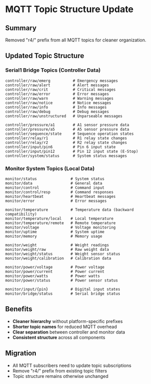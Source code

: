 # MQTT Topic Structure Update

## Summary
Removed "r4/" prefix from all MQTT topics for cleaner organization.

## Updated Topic Structure

### Serial1 Bridge Topics (Controller Data)
```
controller/raw/emerg          # Emergency messages
controller/raw/alert          # Alert messages  
controller/raw/crit           # Critical messages
controller/raw/error          # Error messages
controller/raw/warn           # Warning messages
controller/raw/notice         # Notice messages
controller/raw/info           # Info messages
controller/raw/debug          # Debug messages
controller/raw/unstructured   # Unparseable messages

controller/pressure/a1        # A1 sensor pressure data
controller/pressure/a5        # A5 sensor pressure data
controller/sequence/state     # Sequence operation states
controller/relay/r1           # R1 relay state changes
controller/relay/r2           # R2 relay state changes
controller/input/pin6         # Pin 6 input state
controller/input/pin12        # Pin 12 input state (E-Stop)
controller/system/status      # System status messages
```

### Monitor System Topics (Local Data)
```
monitor/status               # System status
monitor/data                 # General data
monitor/control              # Command input
monitor/control/resp         # Command responses
monitor/heartbeat            # Heartbeat messages
monitor/error                # Error messages

monitor/temperature          # Temperature data (backward compatibility)
monitor/temperature/local    # Local temperature
monitor/temperature/remote   # Remote temperature
monitor/voltage              # Voltage monitoring
monitor/uptime               # System uptime
monitor/memory               # Memory usage

monitor/weight               # Weight readings
monitor/weight/raw           # Raw weight data
monitor/weight/status        # Weight sensor status
monitor/weight/calibration   # Calibration data

monitor/power/voltage        # Power voltage
monitor/power/current        # Power current
monitor/power/watts          # Power watts
monitor/power/status         # Power sensor status

monitor/input/{pin}          # Digital input states
monitor/bridge/status        # Serial bridge status
```

## Benefits
- **Cleaner hierarchy** without platform-specific prefixes
- **Shorter topic names** for reduced MQTT overhead
- **Clear separation** between controller and monitor data
- **Consistent structure** across all components

## Migration
- All MQTT subscribers need to update topic subscriptions
- Remove "r4/" prefix from existing topic filters
- Topic structure remains otherwise unchanged